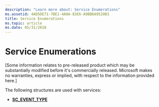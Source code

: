 ```yaml
---
description: "Learn more about: Service Enumerations"
ms.assetid: 4AD5DE71-7BE1-4A8A-83E6-A9BB6A9520B3
title: Service Enumerations
ms.topic: article
ms.date: 05/31/2018
---
```


# Service Enumerations

\[Some information relates to pre-released product which may be substantially modified before it's commercially released. Microsoft makes no warranties, express or implied, with respect to the information provided here.\]

The following structures are used with services:

-   [**SC\_EVENT\_TYPE**](sc-event-type.md)

 

 



